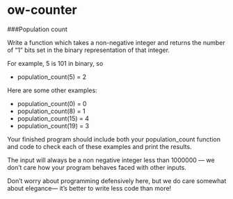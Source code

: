 # ow-counter

###Population count

Write a function which takes a non-negative integer and returns the number of “1” bits set
in the binary representation of that integer. 

For example, 5 is 101 in binary, so

* population_count(5) = 2

Here are some other examples:

* population_count(0) = 0
* population_count(8) = 1
* population_count(15) = 4
* population_count(19) = 3

Your finished program should include both your population_count function and code to check each of
these examples and print the results.

The input will always be a non negative integer less than 1000000 — we don’t care how your program
behaves faced with other inputs. 

Don’t worry about programming defensively here, but we do care somewhat about elegance— it’s better to write less code than more!